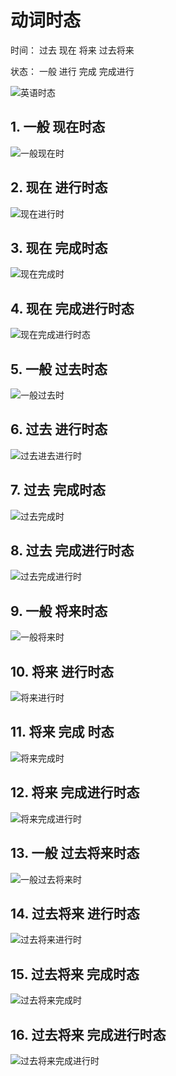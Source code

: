 # 动词时态

时间： 过去 现在 将来 过去将来

状态： 一般 进行 完成 完成进行



<!--时态由时间和状态自由排序组合后有16种--> 

![英语时态](./pictures/动词时态分类.png)

## 1. 一般 现在时态

![一般现在时](./pictures/一般现在时态.png)



## 2. 现在 进行时态

![现在进行时](./pictures/现在进行时态.png)



## 3. 现在 完成时态

![现在完成时](./pictures/现在完成时态.png)



## 4. 现在 完成进行时态

![现在完成进行时态](./pictures/现在完成进行时态.png)



## 5. 一般 过去时态

![一般过去时](./pictures/一般过去时态.png)



## 6. 过去 进行时态

![过去进去进行时](./pictures/过去进行时态.png)



## 7. 过去 完成时态

![过去完成时](./pictures/过去完成时态.png)



## 8. 过去 完成进行时态

![过去完成进行时](./pictures/过去完成进行时态.png)



## 9. 一般 将来时态

![一般将来时](./pictures/一般将来时态.png)



## 10. 将来 进行时态

![将来进行时](./pictures/将来进行时态.png)



## 11. 将来 完成 时态

![将来完成时](./pictures/将来完成时态.png)



## 12. 将来 完成进行时态

![将来完成进行时](./pictures/将来完成进行时态.png)



## 13. 一般 过去将来时态

![一般过去将来时](./pictures/一般过去将来时态.png)



## 14. 过去将来 进行时态

![过去将来进行时](./pictures/过去将来进行时态.png)



## 15. 过去将来 完成时态

![过去将来完成时](./pictures/过去将来完成时态.png)



## 16. 过去将来 完成进行时态

![过去将来完成进行时](./pictures/过去将来完成进行时态.png)
